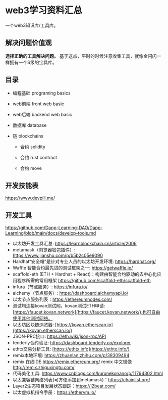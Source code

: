 # web3学习资料汇总

一个web3知识库/工具库。


## 解决问题价值观

**选择正确的工具解决问题。** 
基于这点，平时的时候注意收集工具，就像金闪闪一样拥有一个S级的宝具库。


## 目录



- 编程基础 programing basics

- web前端 front web basic

- web后端 backend web basic

- 数据库  database

- 链 blockchains
  - 合约 solidity

  - 合约 rust contract

  - 合约 move



## 开发技能表

https://www.devpill.me/



## 开发工具

https://github.com/Dapp-Learning-DAO/Dapp-Learning/blob/main/docs/develop-tools.md

- 以太坊开发工具汇总: https://learnblockchain.cn/article/2006
- metamask（浏览器钱包插件）: https://www.jianshu.com/p/b5b2c05e9090
- Hardhat“安全帽”是针对专业人员的以太坊开发环境: https://hardhat.org/
- Waffle 智能合约最先进的测试框架之一: https://getwaffle.io/
- scaffold-eth (ETH + Hardhat + React)：构建由智能合约驱动的去中心化应用程序所需的常用框架 https://github.com/scaffold-eth/scaffold-eth
- infura（节点服务）: https://infura.io/
- alchemy（节点服务）: https://dashboard.alchemyapi.io/
- 以太节点服务列表：https://ethereumnodes.com/
- 测试均连接kovan测试网，kovan测试ETH申请: [https://faucet.kovan.network](https://faucet.kovan.network/),也可自由使用其他测试网络。
- 以太坊区块链浏览器: [https://kovan.etherscan.io](https://kovan.etherscan.io/)
- JSON-PRC接口: https://eth.wiki/json-rpc/API
- tenderly合约验证: https://dashboard.tenderly.co/explorer
- ethtx交易分析工具: [https://ethtx.info](https://ethtx.info/)
- remix本地环境: https://zhuanlan.zhihu.com/p/38309494
- remix 在线IDE https://remix.ethereum.org/ remix 中文镜像 http://remix.zhiguxingtu.com/
- 代码美化工具: https://www.cnblogs.com/kuronekonano/p/11794302.html
- 以太兼容链网络列表(可方便添加到metamask)：https://chainlist.org/
- Layer2生态项目发展状态跟踪：https://l2beat.com/
- 以太虚拟机指令手册：https://ethervm.io/

